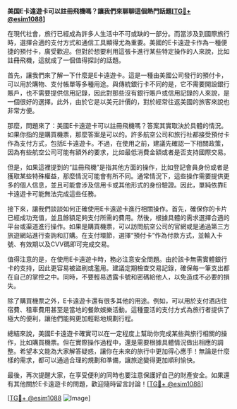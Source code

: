 **美国E卡遠遊卡可以註冊飛機嗎？讓我們來聊聊這個熱門話題[[TG💪+ @esim1088](https://t.me/s/esim1088)]**

在現代社會，旅行已經成為許多人生活中不可或缺的一部分。而當涉及到國際旅行時，選擇合適的支付方式和通信工具顯得尤為重要。美國的E卡遠遊卡作為一種便捷的預付卡，廣受歡迎。但對於想要利用這張卡進行某些特定操作的人來說，比如註冊飛機，這就成了一個值得探討的話題。

首先，讓我們來了解一下什麼是E卡遠遊卡。這是一種由美國公司發行的預付卡，可以用於購物、支付帳單等多種用途。與傳統銀行卡不同的是，它不需要開設銀行賬戶，也不需要提供信用記錄，因此對那些沒有銀行賬戶或信用記錄的人來說，是一個很好的選擇。此外，由於它是以美元計價的，對於經常往返美國的旅客來說也非常方便。

那麼，問題來了：美國E卡遠遊卡可以註冊飛機嗎？答案其實取決於具體的情況。如果你指的是購買機票，那麼答案是可以的。許多航空公司和旅行社都接受預付卡作為支付方式，包括E卡遠遊卡。不過，在使用之前，建議先確認一下相關政策，因為有些航空公司可能有額外的要求，比如最低消費金額或者是否支持國際交易。

但是，如果這裡提到的“註冊飛機”是指其他方面的操作，比如登記會員身份或者是獲取某些特殊權益，那麼情況可能會有所不同。通常情況下，這些操作需要提供更多的個人信息，並且可能會涉及信用卡或其他形式的身份驗證。因此，單純依靠E卡遠遊卡可能無法完成這些任務。

接下來，讓我們談談如何正確使用E卡遠遊卡進行相關操作。首先，確保你的卡片已經成功充值，並且餘額足夠支付所需的費用。然後，根據具體的需求選擇合適的平台或渠道進行操作。如果是購買機票，可以訪問航空公司的官網或是通過第三方旅遊網站進行查詢和訂購。在支付環節，選擇“預付卡”作為付款方式，並輸入卡號、有效期以及CVV碼即可完成交易。

值得注意的是，在使用E卡遠遊卡時，務必注意安全問題。由於該卡無需實體銀行卡的支持，因此更容易被盜刷或濫用。建議定期檢查交易記錄，確保每一筆支出都在自己的掌控之中。同時，不要輕易透露卡號和密碼給他人，以免造成不必要的損失。

除了購買機票之外，E卡遠遊卡還有很多其他的用途。例如，可以用於支付酒店住宿費、租車費用甚至是當地的餐飲娛樂活動。這種靈活的支付方式為旅行者提供了極大的便利，讓他們能夠更加輕鬆地規劃行程。

總結來說，美國E卡遠遊卡確實可以在一定程度上幫助你完成某些與旅行相關的操作，比如購買機票。但在實際操作過程中，還是需要根據具體情況做出相應的調整。希望本文能為大家解答疑惑，讓你在未來的旅行中更加得心應手！無論是什麼樣的需求，都可以通過合理的規劃和準備，讓旅途變得更加順利愉快。

最後，再次提醒大家，在享受便利的同時也要注意保護好自己的財產安全。如果還有其他關於E卡遠遊卡的問題，歡迎隨時留言討論！[[TG💪+ @esim1088](https://t.me/s/esim1088)] 

[[TG💪+ @esim1088](https://t.me/s/esim1088) ![Image](https://i.postimg.cc/4NQfJmqS/Snipaste-2025-05-13-00-14-12.png)]